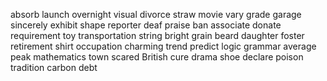 absorb
launch
overnight
visual
divorce
straw
movie
vary
grade
garage
sincerely
exhibit
shape
reporter
deaf
praise
ban
associate
donate
requirement
toy
transportation
string
bright
grain
beard
daughter
foster
retirement
shirt
occupation
charming
trend
predict
logic
grammar
average
peak
mathematics
town
scared
British
cure
drama
shoe
declare
poison
tradition
carbon
debt
